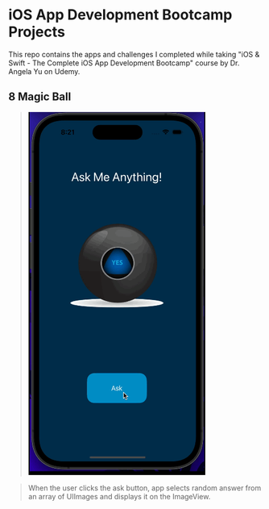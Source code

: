 # iOS App Development Bootcamp Projects

This repo contains the apps and challenges I completed while taking "iOS & Swift - The Complete iOS App Development Bootcamp" course by Dr. Angela Yu on Udemy.

## 8 Magic Ball

> ![](./img/8magicball.gif)

> When the user clicks the ask button, app selects random answer from an array of UIImages and displays it on the ImageView.